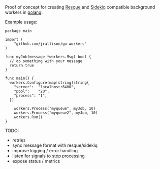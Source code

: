 Proof of concept for creating [Resque](https://github.com/resque/resque) and
[Sidekiq](http://sidekiq.org/) compatible background workers in
[golang](http://golang.org/).

Example usage:

    package main
    
    import (
    	"github.com/jrallison/go-workers"
    )
    
    func myJob(message *workers.Msg) bool {
      // do something with your message
      return true
    }
    
    func main() {
      workers.Configure(map[string]string{
        "server":  "localhost:6400",
        "pool":    "20",
        "process": "1",
      })

    	workers.Process("myqueue", myJob, 10)
    	workers.Process("myqueue2", myJob, 10)
    	workers.Run()
    }


TODO:

* retries
* sync message format with resque/sidekiq
* improve logging / error handling
* listen for signals to stop processing
* expose status / metrics
